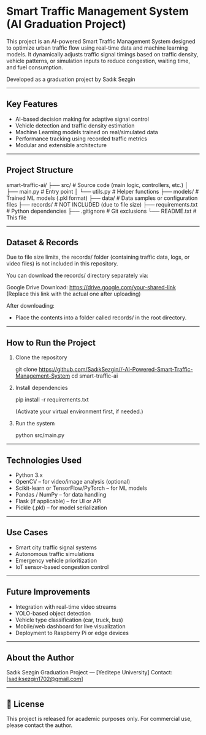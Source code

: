 Smart Traffic Management System (AI Graduation Project)
==========================================================

This project is an AI-powered Smart Traffic Management System designed to optimize urban traffic flow using real-time data and machine learning models. It dynamically adjusts traffic signal timings based on traffic density, vehicle patterns, or simulation inputs to reduce congestion, waiting time, and fuel consumption.

Developed as a graduation project by Sadık Sezgin

----------------------------------------------------------

Key Features
---------------

- AI-based decision making for adaptive signal control
- Vehicle detection and traffic density estimation
- Machine Learning models trained on real/simulated data
- Performance tracking using recorded traffic metrics
- Modular and extensible architecture

----------------------------------------------------------

Project Structure
---------------------

smart-traffic-ai/
├── src/                # Source code (main logic, controllers, etc.)
│   ├── main.py         # Entry point
│   └── utils.py        # Helper functions
├── models/             # Trained ML models (.pkl format)
├── data/               # Data samples or configuration files
├── records/            # NOT INCLUDED (due to file size)
├── requirements.txt    # Python dependencies
├── .gitignore          # Git exclusions
└── README.txt          # This file

----------------------------------------------------------

Dataset & Records
---------------------

Due to file size limits, the records/ folder (containing traffic data, logs, or video files) is not included in this repository.

You can download the records/ directory separately via:

Google Drive Download: https://drive.google.com/your-shared-link
(Replace this link with the actual one after uploading)

After downloading:
- Place the contents into a folder called records/ in the root directory.

----------------------------------------------------------

How to Run the Project
--------------------------

1. Clone the repository

    git clone https://github.com/SadıkSezgin//-AI-Powered-Smart-Traffic-Management-System
    cd smart-traffic-ai

2. Install dependencies

    pip install -r requirements.txt

    (Activate your virtual environment first, if needed.)

3. Run the system

    python src/main.py

----------------------------------------------------------

Technologies Used
---------------------

- Python 3.x
- OpenCV – for video/image analysis (optional)
- Scikit-learn or TensorFlow/PyTorch – for ML models
- Pandas / NumPy – for data handling
- Flask (if applicable) – for UI or API
- Pickle (.pkl) – for model serialization

----------------------------------------------------------

Use Cases
------------

- Smart city traffic signal systems
- Autonomous traffic simulations
- Emergency vehicle prioritization
- IoT sensor-based congestion control

----------------------------------------------------------

Future Improvements
------------------------

- Integration with real-time video streams
- YOLO-based object detection
- Vehicle type classification (car, truck, bus)
- Mobile/web dashboard for live visualization
- Deployment to Raspberry Pi or edge devices

----------------------------------------------------------

About the Author
--------------------

Sadık Sezgin
Graduation Project — [Yeditepe University]
Contact: [sadiksezgin1702@gmail.com]

----------------------------------------------------------

📄 License
----------

This project is released for academic purposes only. For commercial use, please contact the author.

